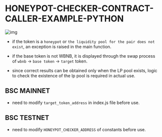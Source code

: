 # HONEYPOT-CHECKER-CONTRACT-CALLER-EXAMPLE-PYTHON

![img](https://user-images.githubusercontent.com/49149450/193416379-b1e9d249-f041-4f81-b64a-aa3c057c2394.png)

- if the token is a `honeypot` or `the liquidity pool for the pair does not exist`, an exception is raised in the main function.

- if the base token is not WBNB, it is displayed through the swap process of `wbnb` -> `base token` -> `target` token.

- since correct results can be obtained only when the LP pool exists, logic to check the existence of the lp pool is required in actual use.

## BSC MAINNET

- need to modify `target_token_address` in index.js file before use.

## BSC TESTNET

- need to modify `HONEYPOT_CHECKER_ADDRESS` of constants before use.
